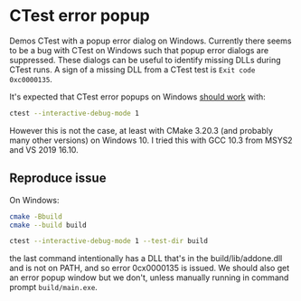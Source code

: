# CTest error popup

Demos CTest with a popup error dialog on Windows.
Currently there seems to be a bug with CTest on Windows such that popup error dialogs are suppressed.
These dialogs can be useful to identify missing DLLs during CTest runs.
A sign of a missing DLL from a CTest test is `Exit code 0xc0000135`.

It's expected that CTest error popups on Windows
[should work](https://cmake.org/cmake/help/latest/manual/ctest.1.html) with:

```sh
ctest --interactive-debug-mode 1
```

However this is not the case, at least with CMake 3.20.3 (and probably many other versions) on Windows 10.
I tried this with GCC 10.3 from MSYS2 and VS 2019 16.10.

## Reproduce issue

On Windows:

```sh
cmake -Bbuild
cmake --build build

ctest --interactive-debug-mode 1 --test-dir build
```

the last command intentionally has a DLL that's in the build/lib/addone.dll and is not on PATH, and so error 0cx0000135 is issued.
We should also get an error popup window but we don't, unless manually running in command prompt `build/main.exe`.
